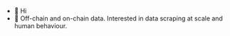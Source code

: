 - 👋 Hi
- 👀 Off-chain and on-chain data. Interested in data scraping at scale and human behaviour.

<!---
samtin0x/samtin0x is a ✨ special ✨ repository because its `README.md` (this file) appears on your GitHub profile.
You can click the Preview link to take a look at your changes.
--->
